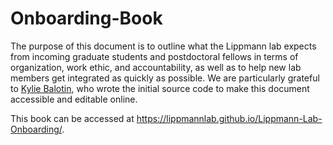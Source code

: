 # Onboarding-Book

The purpose of this document is to outline what the Lippmann lab expects from incoming graduate students and postdoctoral fellows in terms of organization, work ethic, and accountability, as well as to help new lab members get integrated as quickly as possible. We are particularly grateful to [Kylie Balotin](https://github.com/kyliebalotin), who wrote the initial source code to make this document accessible and editable online.

This book can be accessed at https://lippmannlab.github.io/Lippmann-Lab-Onboarding/. 
